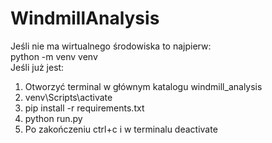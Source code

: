 # WindmillAnalysis
Jeśli nie ma wirtualnego środowiska to najpierw:<br />
python -m venv venv<br />
Jeśli już jest:<br />
1. Otworzyć terminal w głównym katalogu windmill_analysis<br />
2. venv\Scripts\activate<br />
3. pip install -r requirements.txt<br />
4. python run.py<br />
5. Po zakończeniu ctrl+c i w terminalu deactivate<br />
